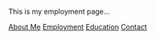 This is my employment page...

[About Me](index.markdown)
[Employment](employment.markdown)
[Education](education.markdown)
[Contact](contact.markdown)
